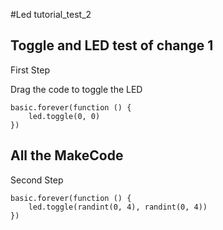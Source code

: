 #Led tutorial_test_2



## Toggle and LED test of change 1

First Step

Drag the code to toggle the LED

```blocks
basic.forever(function () {
    led.toggle(0, 0)
})
```


## All the MakeCode

Second Step

```blocks
basic.forever(function () {
    led.toggle(randint(0, 4), randint(0, 4))
})
```
